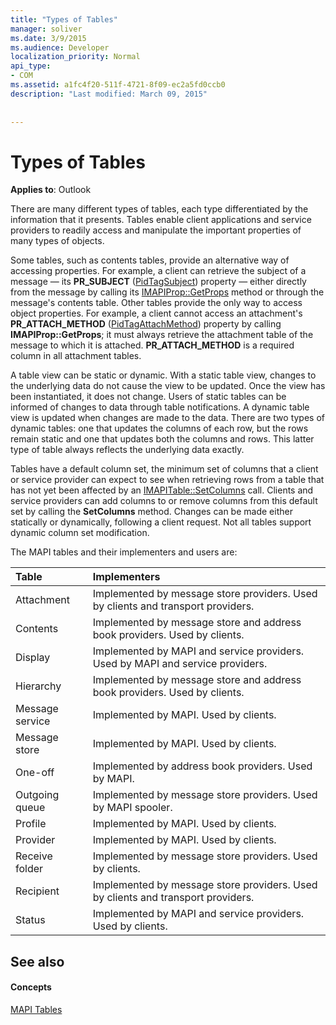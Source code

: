 ```yaml
---
title: "Types of Tables"
manager: soliver
ms.date: 3/9/2015
ms.audience: Developer
localization_priority: Normal
api_type:
- COM
ms.assetid: a1fc4f20-511f-4721-8f09-ec2a5fd0ccb0
description: "Last modified: March 09, 2015"
 
 
---
```


# Types of Tables

  
  
**Applies to**: Outlook 
  
There are many different types of tables, each type differentiated by the information that it presents. Tables enable client applications and service providers to readily access and manipulate the important properties of many types of objects. 
  
Some tables, such as contents tables, provide an alternative way of accessing properties. For example, a client can retrieve the subject of a message — its **PR_SUBJECT** ([PidTagSubject](pidtagsubject-canonical-property.md)) property — either directly from the message by calling its [IMAPIProp::GetProps](imapiprop-getprops.md) method or through the message's contents table. Other tables provide the only way to access object properties. For example, a client cannot access an attachment's **PR_ATTACH_METHOD** ([PidTagAttachMethod](pidtagattachmethod-canonical-property.md)) property by calling **IMAPIProp::GetProps**; it must always retrieve the attachment table of the message to which it is attached. **PR_ATTACH_METHOD** is a required column in all attachment tables. 
  
A table view can be static or dynamic. With a static table view, changes to the underlying data do not cause the view to be updated. Once the view has been instantiated, it does not change. Users of static tables can be informed of changes to data through table notifications. A dynamic table view is updated when changes are made to the data. There are two types of dynamic tables: one that updates the columns of each row, but the rows remain static and one that updates both the columns and rows. This latter type of table always reflects the underlying data exactly.
  
Tables have a default column set, the minimum set of columns that a client or service provider can expect to see when retrieving rows from a table that has not yet been affected by an [IMAPITable::SetColumns](imapitable-setcolumns.md) call. Clients and service providers can add columns to or remove columns from this default set by calling the **SetColumns** method. Changes can be made either statically or dynamically, following a client request. Not all tables support dynamic column set modification. 
  
The MAPI tables and their implementers and users are:
  
|**Table**|**Implementers**|
|:-----|:-----|
|Attachment  <br/> |Implemented by message store providers. Used by clients and transport providers.  <br/> |
|Contents  <br/> |Implemented by message store and address book providers. Used by clients.  <br/> |
|Display  <br/> |Implemented by MAPI and service providers. Used by MAPI and service providers.  <br/> |
|Hierarchy  <br/> |Implemented by message store and address book providers. Used by clients.  <br/> |
|Message service  <br/> |Implemented by MAPI. Used by clients.  <br/> |
|Message store  <br/> |Implemented by MAPI. Used by clients.  <br/> |
|One-off  <br/> |Implemented by address book providers. Used by MAPI.  <br/> |
|Outgoing queue  <br/> |Implemented by message store providers. Used by MAPI spooler.  <br/> |
|Profile  <br/> |Implemented by MAPI. Used by clients.  <br/> |
|Provider  <br/> |Implemented by MAPI. Used by clients.  <br/> |
|Receive folder  <br/> |Implemented by message store providers. Used by clients.  <br/> |
|Recipient  <br/> |Implemented by message store providers. Used by clients and transport providers.  <br/> |
|Status  <br/> |Implemented by MAPI and service providers. Used by clients.  <br/> |
   
## See also

#### Concepts

[MAPI Tables](mapi-tables.md)

